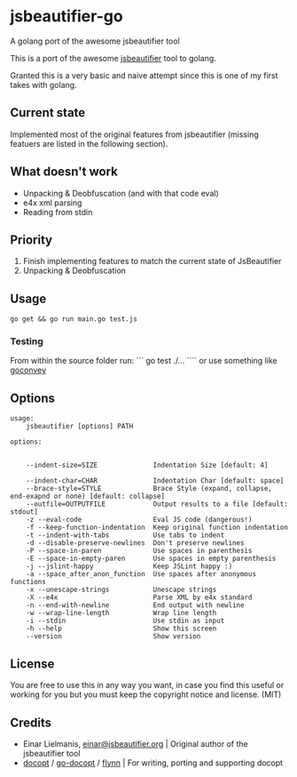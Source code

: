 jsbeautifier-go
===============

A golang port of the awesome jsbeautifier tool

This is a port of the awesome [jsbeautifier](http://jsbeautifier.org/) tool to golang.

Granted this is a very basic and naive attempt since this is one of my first takes with golang.

## Current state
Implemented most of the original features from jsbeautifier (missing featuers are listed in the following section).

## What doesn't work
* Unpacking & Deobfuscation (and with that code eval)
* e4x xml parsing
* Reading from stdin

## Priority
1. Finish implementing features to match the current state of JsBeautifier
2. Unpacking & Deobfuscation

## Usage
``` go get && go run main.go test.js ```

### Testing
From within the source folder run:
``` go test ./... ```` or use something like [goconvey](https://github.com/smartystreets/goconvey)

## Options

```
usage:
    jsbeautifier [options] PATH

options:


    --indent-size=SIZE              Indentation Size [default: 4]

    --indent-char=CHAR              Indentation Char [default: space]
    --brace-style=STYLE             Brace Style (expand, collapse, end-exapnd or none) [default: collapse]
    --outfile=OUTPUTFILE            Output results to a file [default: stdout]
    -z --eval-code                  Eval JS code (dangerous!)
    -f --keep-function-indentation  Keep original function indentation
    -t --indent-with-tabs           Use tabs to indent
    -d --disable-preserve-newlines  Don't preserve newlines
    -P --space-in-paren             Use spaces in parenthesis
    -E --space-in-empty-paren       Use spaces in empty parenthesis
    -j --jslint-happy               Keep JSLint happy :)
    -a --space_after_anon_function  Use spaces after anonymous functions
    -x --unescape-strings           Unescape strings
    -X --e4x                        Parse XML by e4x standard
    -n --end-with-newline           End output with newline
    -w --wrap-line-length           Wrap line length
    -i --stdin                      Use stdin as input
    -h --help                       Show this screen
    --version                       Show version
````

## License
You are free to use this in any way you want, in case you find this useful or working for you but you must keep the copyright notice and license. (MIT)

## Credits
* Einar Lielmanis, einar@jsbeautifier.org | Original author of the jsbeautifier tool
* [docopt](http://docopt.org) / [go-docopt](https://github.com/docopt/docopt.go) / [flynn](https://github.com/flynn/go-docopt) | For writing, porting and supporting docopt